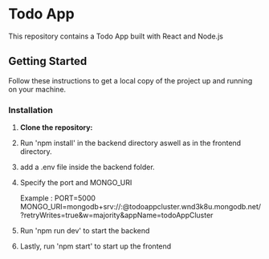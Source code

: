 # Todo App

This repository contains a Todo App built with React and Node.js

## Getting Started

Follow these instructions to get a local copy of the project up and running on your machine.



### Installation

1. **Clone the repository:**
2. Run 'npm install' in the backend directory aswell as in the frontend directory.
3. add a .env file inside the backend folder.
4. Specify the port and MONGO_URI
   
   Example :
   PORT=5000
   MONGO_URI=mongodb+srv://<username>:<password>@todoappcluster.wnd3k8u.mongodb.net/?retryWrites=true&w=majority&appName=todoAppCluster

6. Run 'npm run dev' to start the backend
7. Lastly, run 'npm start' to start up the frontend


